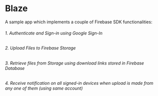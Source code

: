# Blaze
A sample app which implements a couple of Firebase SDK functionalities:

###### 1. Authenticate and Sign-in using Google Sign-In
###### 2. Upload Files to Firebase Storage
###### 3. Retrieve files from Storage using download links stored in Firebase Database
###### 4. Receive notification on all signed-in devices when upload is made from any one of them (using same account)
